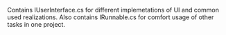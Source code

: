 Contains IUserInterface.cs for different implemetations of UI and common used realizations.
Also contains IRunnable.cs for comfort usage of other tasks in one project.
